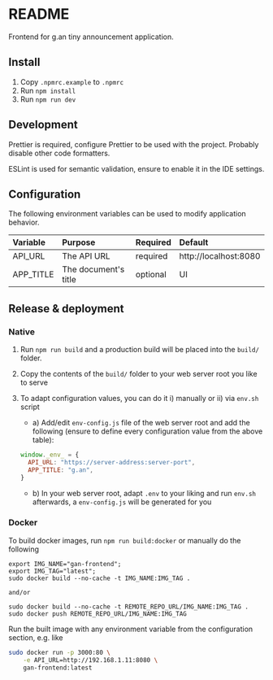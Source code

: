 # README

Frontend for g.an tiny announcement application.

## Install

1. Copy `.npmrc.example` to `.npmrc`
2. Run `npm install`
3. Run `npm run dev`

## Development

Prettier is required, configure Prettier to be used with the project. Probably disable other code formatters.

ESLint is used for semantic validation, ensure to enable it in the IDE settings.

## Configuration

The following environment variables can be used to modify application behavior.

| Variable | Purpose | Required | Default |
|:---|:---|:---|:---|
| API_URL | The API URL | required | http://localhost:8080 |
| APP_TITLE | The document's title | optional | UI |

## Release & deployment

### Native

1. Run `npm run build` and a production build will be placed into the `build/` folder.
2. Copy the contents of the `build/` folder to your web server root you like to serve
3. To adapt configuration values, you can do it i) manually or ii) via `env.sh` script
    * a) Add/edit `env-config.js` file of the web server root and add the following (ensure to define every configuration value from the above table):
    
    ```js
    window._env_ = {
      API_URL: "https://server-address:server-port",
      APP_TITLE: "g.an",
    }
    ```
   
   * b) In your web server root, adapt `.env` to your liking and run `env.sh` afterwards, a `env-config.js` will be generated for you
   
### Docker

To build docker images, run `npm run build:docker` or manually do the following

```
export IMG_NAME="gan-frontend";
export IMG_TAG="latest";
sudo docker build --no-cache -t IMG_NAME:IMG_TAG .

and/or

sudo docker build --no-cache -t REMOTE_REPO_URL/IMG_NAME:IMG_TAG .
sudo docker push REMOTE_REPO_URL/IMG_NAME:IMG_TAG
```

Run the built image with any environment variable from the configuration section, e.g. like

```sh
sudo docker run -p 3000:80 \
    -e API_URL=http://192.168.1.11:8080 \
    gan-frontend:latest
```
